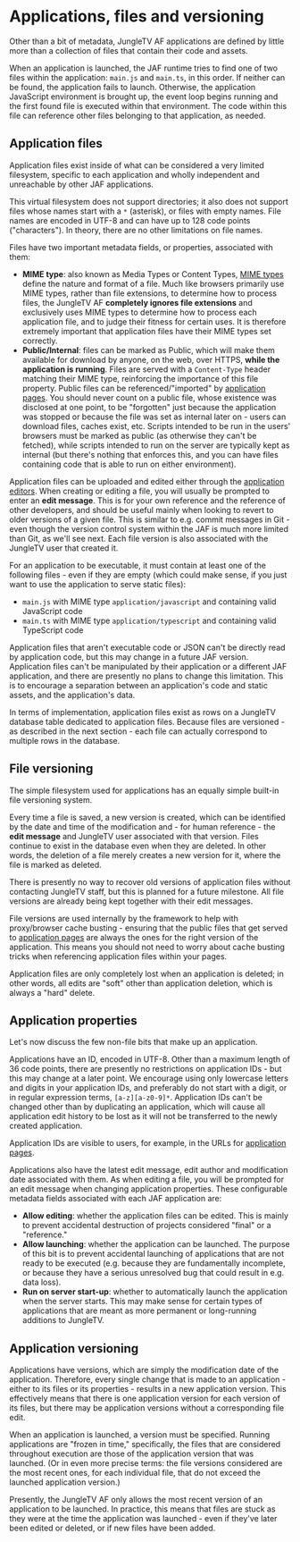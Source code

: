 # Applications, files and versioning

Other than a bit of metadata, JungleTV AF applications are defined by little more than a collection of files that contain their code and assets.

When an application is launched, the JAF runtime tries to find one of two files within the application: `main.js` and `main.ts`, in this order.
If neither can be found, the application fails to launch.
Otherwise, the application JavaScript environment is brought up, the event loop begins running and the first found file is executed within that environment.
The code within this file can reference other files belonging to that application, as needed.

## Application files

Application files exist inside of what can be considered a very limited filesystem, specific to each application and wholly independent and unreachable by other JAF applications.

This virtual filesystem does not support directories; it also does not support files whose names start with a `*` (asterisk), or files with empty names.
File names are encoded in UTF-8 and can have up to 128 code points ("characters").
In theory, there are no other limitations on file names.

Files have two important metadata fields, or properties, associated with them:

- **MIME type**: also known as Media Types or Content Types, [MIME types](https://developer.mozilla.org/en-US/docs/Web/HTTP/Basics_of_HTTP/MIME_types) define the nature and format of a file.
  Much like browsers primarily use MIME types, rather than file extensions, to determine how to process files, the JungleTV AF **completely ignores file extensions** and exclusively uses MIME types to determine how to process each application file, and to judge their fitness for certain uses.
  It is therefore extremely important that application files have their MIME types set correctly.
- **Public/Internal**: files can be marked as Public, which will make them available for download by anyone, on the web, over HTTPS, **while the application is running**.
  Files are served with a `Content-Type` header matching their MIME type, reinforcing the importance of this file property.
  Public files can be referenced/"imported" by [application pages](./pages.md).
  You should never count on a public file, whose existence was disclosed at one point, to be "forgotten" just because the application was stopped or because the file was set as internal later on - users can download files, caches exist, etc.
  Scripts intended to be run in the users' browsers must be marked as public (as otherwise they can't be fetched), while scripts intended to run on the server are typically kept as internal (but there's nothing that enforces this, and you can have files containing code that is able to run on either environment).

Application files can be uploaded and edited either through the [application editors](./editors.md).
When creating or editing a file, you will usually be prompted to enter an **edit message**.
This is for your own reference and the reference of other developers, and should be useful mainly when looking to revert to older versions of a given file.
This is similar to e.g. commit messages in Git - even though the version control system within the JAF is much more limited than Git, as we'll see next.
Each file version is also associated with the JungleTV user that created it.

For an application to be executable, it must contain at least one of the following files - even if they are empty (which could make sense, if you just want to use the application to serve static files):
- `main.js` with MIME type `application/javascript` and containing valid JavaScript code
- `main.ts` with MIME type `application/typescript` and containing valid TypeScript code

Application files that aren't executable code or JSON can't be directly read by application code, but this may change in a future JAF version.
Application files can't be manipulated by their application or a different JAF application, and there are presently no plans to change this limitation.
This is to encourage a separation between an application's code and static assets, and the application's data.

In terms of implementation, application files exist as rows on a JungleTV database table dedicated to application files.
Because files are versioned - as described in the next section - each file can actually correspond to multiple rows in the database.
## File versioning

The simple filesystem used for applications has an equally simple built-in file versioning system.

Every time a file is saved, a new version is created, which can be identified by the date and time of the modification and - for human reference - the **edit message** and JungleTV user associated with that version.
Files continue to exist in the database even when they are deleted.
In other words, the deletion of a file merely creates a new version for it, where the file is marked as deleted.

There is presently no way to recover old versions of application files without contacting JungleTV staff, but this is planned for a future milestone.
All file versions are already being kept together with their edit messages.

File versions are used internally by the framework to help with proxy/browser cache busting - ensuring that the public files that get served to [application pages](./pages.md) are always the ones for the right version of the application.
This means you should not need to worry about cache busting tricks when referencing application files within your pages.

Application files are only completely lost when an application is deleted; in other words, all edits are "soft" other than application deletion, which is always a "hard" delete.

## Application properties

Let's now discuss the few non-file bits that make up an application.

Applications have an ID, encoded in UTF-8.
Other than a maximum length of 36 code points, there are presently no restrictions on application IDs - but this may change at a later point.
We encourage using only lowercase letters and digits in your application IDs, and preferably do not start with a digit, or in regular expression terms, `[a-z][a-z0-9]*`.
Application IDs can't be changed other than by duplicating an application, which will cause all application edit history to be lost as it will not be transferred to the newly created application.

Application IDs are visible to users, for example, in the URLs for [application pages](./pages.md).

Applications also have the latest edit message, edit author and modification date associated with them.
As when editing a file, you will be prompted for an edit message when changing application properties.
These configurable metadata fields associated with each JAF application are:

- **Allow editing**: whether the application files can be edited.
  This is mainly to prevent accidental destruction of projects considered "final" or a "reference."
- **Allow launching**: whether the application can be launched.
  The purpose of this bit is to prevent accidental launching of applications that are not ready to be executed (e.g. because they are fundamentally incomplete, or because they have a serious unresolved bug that could result in e.g. data loss).
- **Run on server start-up**: whether to automatically launch the application when the server starts.
  This may make sense for certain types of applications that are meant as more permanent or long-running additions to JungleTV.

## Application versioning

Applications have versions, which are simply the modification date of the application.
Therefore, every single change that is made to an application - either to its files or its properties - results in a new application version.
This effectively means that there is one application version for each version of its files, but there may be application versions without a corresponding file edit.

When an application is launched, a version must be specified.
Running applications are "frozen in time," specifically, the files that are considered throughout execution are those of the application version that was launched.
(Or in even more precise terms: the file versions considered are the most recent ones, for each individual file, that do not exceed the launched application version.)

Presently, the JungleTV AF only allows the most recent version of an application to be launched.
In practice, this means that files are stuck as they were at the time the application was launched - even if they've later been edited or deleted, or if new files have been added.
